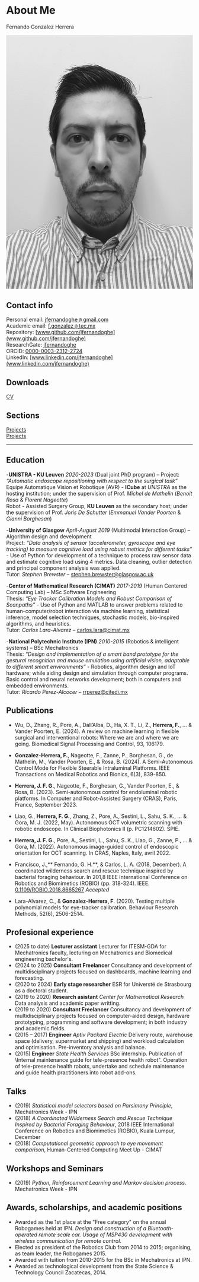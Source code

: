 # About Me
Fernando Gonzalez Herrera

![alt text](/img/5.jpg)

## Contact info
Personal email: [jfernandoghe <code>@</code> gmail.com](mailto:jfernandoghe@gmail.com)<br/>
Academic email: [f.gonzalez <code>@</code> tec.mx](mailto:f.gonzalez@tec.mx)<br/>
Repository: [www.github.com/jfernandoghe](www.github.com/jfernandoghe)<br/>
ResearchGate: [jfernandoghe](https://www.researchgate.net/profile/Fernando_Gonzalez_Herrera)<br/>
ORCID: [0000-0003-2312-2724](https://orcid.org/0000-0003-2312-2724)<br/>
LinkedIn: [www.linkedin.com/jfernandoghe](www.linkedin.com/jfernandoghe)<br/>

## Downloads
[CV](https://drive.google.com/file/d/1RasnNa9TeisQ60a0sZcdTNjQCIsrbTNU/view?usp=drive_link)<br/>

## Sections
[Projects](./projects.md) <br/>
[Projects](./projects.md) <br/>

---

## Education

-**UNISTRA - KU Leuven** _2020-2023_ (Dual joint PhD program) – 
Project: _“Automatic endoscope repositioning with respect to the surgical task”_ <br/>
Equipe Automatique Vision et Robotique (AVR) - **ICube** at _UNISTRA_ as the hosting institution; under the supervision of Prof. _Michel de Mathelin_ (_Benoit Rosa_ & _Florent Nageotte_)<br/>
Robot - Assisted Surgery Group, **KU Leuven** as the secondary host; under the supervision of Prof. _Joris De Schutter_ (_Emmanuel Vander Poorten_ & _Gianni Borghesan_)

-**University of Glasgow** _April-August 2019_ (Multimodal Interaction Group) – Algorithm design and development<br/>
Project: _“Data analysis of sensor (accelerometer, gyroscope and eye tracking) to measure cognitive load using robust metrics for different tasks”_ - Use of Python for development of a technique to process raw sensor data and estimate cognitive load using 4 metrics.  Data cleaning, outlier detection and principal component analysis was applied.<br/>
Tutor: _Stephen Brewster_ – [stephen.brewster@glasgow.ac.uk](mailto:stephen.brewster@glasgow.ac.uk)

-**Center of Mathematical Research (CIMAT)** _2017-2019_ (Human Centered Computing Lab) – MSc Software Engineering<br/>
Thesis: _“Eye Tracker Calibration Models and Robust Comparison of Scanpaths”_ - Use of Python and MATLAB to answer problems related to human-computer/robot interaction via machine learning, statistical inference, model selection techniques, stochastic models, bio-inspired algorithms, and heuristics.<br/>
Tutor: _Carlos Lara-Alvarez_ – [carlos.lara@cimat.mx](mailto:carlos.lara@cimat.mx)

-**National Polytechnic Institute (IPN)** _2010-2015_ (Robotics & intelligent systems) – BSc Mechatronics<br/>
Thesis: _“Design and implementation of a smart band prototype for the gestural recognition  and  mouse  emulation  using  artificial  vision,  adaptable  to  different  smart  environments”_ - Robotics,  algorithm  design  and  IoT  hardware;  while  aiding  design  and  simulation through computer programs.  Basic control and neural networks development; both in computers and embedded environments.<br/>
Tutor: _Ricardo Perez-Alcocer_ – [rrperez@citedi.mx](mailto:rrperez@citedi.mx)

## Publications

- Wu, D., Zhang, R., Pore, A., Dall’Alba, D., Ha, X. T., Li, Z., **Herrera, F.**, ... & Vander Poorten, E. (2024). A review on machine learning in flexible surgical and interventional robots: Where we are and where we are going. Biomedical Signal Processing and Control, 93, 106179.

- **Gonzalez-Herrera, F.**, Nageotte, F., Zanne, P., Borghesan, G., de Mathelin, M., Vander Poorten, E., & Rosa, B. (2024). A Semi-Autonomous Control Mode for Flexible Steerable Intraluminal Platforms. IEEE Transactions on Medical Robotics and Bionics, 6(3), 839-850.

- **Herrera, J. F. G.**, Nageotte, F., Borghesan, G., Vander Poorten, E., & Rosa, B. (2023). Semi-autonomous control for endoluminal robotic platforms. In Computer and Robot-Assisted Surgery (CRAS), Paris, France, September 2023.

- Liao, G., **Herrera, F. G.**, Zhang, Z., Pore, A., Sestini, L., Sahu, S. K., ... & Gora, M. J. (2022, May). Autonomous OCT volumetric scanning with robotic endoscope. In Clinical Biophotonics II (p. PC1214602). SPIE.

- **Herrera, J. F. G.**, Pore, A., Sestini, L., Sahu, S. K., Liao, G., Zanne, P., ... & Gora, M. (2022). Autonomous image-guided control of endoscopic orientation for OCT scanning. In CRAS, Naples, Italy, avril 2022.

- Francisco, J.,** Fernando, G. H.**, & Carlos, L. A. (2018, December). A coordinated wilderness search and rescue technique inspired by bacterial foraging behaviour. In 201,8 IEEE International Conference on Robotics and Biomimetics (ROBIO) (pp. 318-324). IEEE. [0.1109/ROBIO.2018.8665267](https://ieeexplore.ieee.org/document/8665267) _Accepted_
  
- Lara-Alvarez, C., & **Gonzalez-Herrera, F**. (2020). Testing multiple polynomial models for eye-tracker calibration. Behaviour Research Methods, 52(6), 2506-2514.


## Profesional experience

 - (2025 to date) **Lecturer assistant** Lecturer for ITESM-GDA for Mechatronics faculty, lecturing on Mechatronics and Biomedical engineering bachelor's.  <br/>
 - (2024 to 2025) **Consultant Freelancer** Consultancy and development of multidisciplinary projects focused on dashboards, machine learning and forecasting.  <br/>
 - (2020 to 2024) **Early stage researcher** ESR for Universté de Strasbourg as a doctoral student.
 - (2019 to 2020) **Research asistant** _Center for Mathematical Research_ Data analysis and academic paper writting.  <br/>
 - (2019 to 2020) **Consultant Freelancer** Consultancy and development of multidisciplinary projects focused on computer-aided design, hardware prototyping, programming and
software development; in both industry and academic fields.  <br/>
 - (2015 – 2017) **Engineer** _Aptiv Packard Electric_ Delivery route, warehouse space (delivery, supermarket and shipping) and workload calculation and optimisation. Pre-inventory analysis and balance. <br/>
 - (2015) **Engineer** _State Health Services_ BSc internship. Publication of \Internal maintenance guide for tele-presence health robot". Operation of tele-presence health robots, undertake and schedule maintenance
and guide health practitioners into robot add-ons.  <br/>


## Talks

 - (2019) _Statistical model selectors based on Parsimony Principle_, Mechatronics Week - IPN  <br/>
 - (2018) _A Coordinated Wilderness Search and Rescue Technique Inspired by Bacterial Foraging Behaviour_, 2018 IEEE International Conference 
on Robotics and Biomimetics (ROBIO), Kuala Lumpur, December  <br/>
 - (2018) _Computational geometric approach to eye movement comparison_, Human-Centered Computing Meet Up - CIMAT  <br/>

## Workshops and Seminars

 - (2019) _Python, Reinforcement Learning and Markov decision process_. Mechatronics Week - IPN

## Awards, scholarships, and academic positions

 - Awarded as the 1st place at the "Free category" on the annual Robogames held at IPN. _Design and construction of a Bluetooth-operated remote scale car. Usage of MSP430 development with wireless communication for remote control_.  <br/>
 - Elected as president of the Robotics Club from 2014 to 2015; organising, as team leader, the Robogames 2015.   <br/>
 - Awarded with tuition from 2010-2015 for the BSc in Mechatronics at IPN.   <br/>
 - Awarded as technological development from the State Science & Technology Council Zacatecas, 2014.  <br/>
